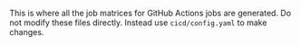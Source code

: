 This is where all the job matrices for GitHub Actions jobs are generated. Do not modify these files directly. Instead use `cicd/config.yaml` to make changes.